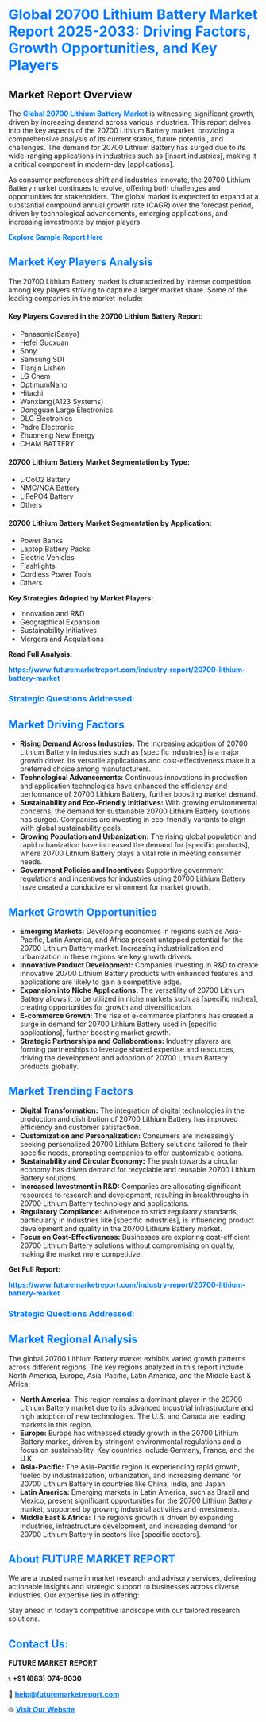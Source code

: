 <h1 style="color: #007BFF;">Global 20700 Lithium Battery Market Report 2025-2033: Driving Factors, Growth Opportunities, and Key Players</h1>

<section id="overview">
<h2>Market Report Overview</h2>
<p>The <a href="https://www.futuremarketreport.com/industry-report/20700-lithium-battery-market" style="color: #007BFF; text-decoration: none;"><strong>Global 20700 Lithium Battery Market</strong></a> is witnessing significant growth, driven by increasing demand across various industries. This report delves into the key aspects of the 20700 Lithium Battery market, providing a comprehensive analysis of its current status, future potential, and challenges. The demand for 20700 Lithium Battery has surged due to its wide-ranging applications in industries such as [insert industries], making it a critical component in modern-day [applications].</p>
<p>As consumer preferences shift and industries innovate, the 20700 Lithium Battery market continues to evolve, offering both challenges and opportunities for stakeholders. The global market is expected to expand at a substantial compound annual growth rate (CAGR) over the forecast period, driven by technological advancements, emerging applications, and increasing investments by major players.</p>
</section>

<section id="overview">
<p><a href="https://www.futuremarketreport.com/request-sample/reportId=81915" style="color: #007BFF; text-decoration: none;"><strong>Explore Sample Report Here</strong></a></p>
</section>

<section id="key-players">
<h2 style="color: #007BFF;">Market Key Players Analysis</h2>
<p>The 20700 Lithium Battery market is characterized by intense competition among key players striving to capture a larger market share. Some of the leading companies in the market include:</p>
<h4>Key Players Covered in the 20700 Lithium Battery Report:</h4>
<ul><li>Panasonic(Sanyo)</li><li>Hefei Guoxuan</li><li>Sony</li><li>Samsung SDI</li><li>Tianjin Lishen</li><li>LG Chem</li><li>OptimumNano</li><li>Hitachi</li><li>Wanxiang(A123 Systems)</li><li>Dongguan Large Electronics</li><li>DLG Electronics</li><li>Padre Electronic</li><li>Zhuoneng New Energy</li><li>CHAM BATTERY</li></ul>
<h4>20700 Lithium Battery Market Segmentation by Type:</h4>
<ul><li>LiCoO2 Battery</li><li>NMC/NCA Battery</li><li>LiFePO4 Battery</li><li>Others</li></ul>

<h4>20700 Lithium Battery Market Segmentation by Application:</h4>
<ul><li>Power Banks</li><li>Laptop Battery Packs</li><li>Electric Vehicles</li><li>Flashlights</li><li>Cordless Power Tools</li><li>Others</li></ul>
<p><strong>Key Strategies Adopted by Market Players:</strong></p>
<ul>
<li>Innovation and R&D</li>
<li>Geographical Expansion</li>
<li>Sustainability Initiatives</li>
<li>Mergers and Acquisitions</li>
</ul>
</section>

<section>
<p><strong>Read Full Analysis: </strong></p><a href="https://www.futuremarketreport.com/industry-report/20700-lithium-battery-market" style="color: #007BFF; text-decoration: none;"><strong>https://www.futuremarketreport.com/industry-report/20700-lithium-battery-market</strong></a>
<h3 style="color: #007BFF;">Strategic Questions Addressed:</h3>
</section>

<section id="driving-factors">
<h2 style="color: #007BFF;">Market Driving Factors</h2>
<ul>
<li><strong>Rising Demand Across Industries:</strong> The increasing adoption of 20700 Lithium Battery in industries such as [specific industries] is a major growth driver. Its versatile applications and cost-effectiveness make it a preferred choice among manufacturers.</li>
<li><strong>Technological Advancements:</strong> Continuous innovations in production and application technologies have enhanced the efficiency and performance of 20700 Lithium Battery, further boosting market demand.</li>
<li><strong>Sustainability and Eco-Friendly Initiatives:</strong> With growing environmental concerns, the demand for sustainable 20700 Lithium Battery solutions has surged. Companies are investing in eco-friendly variants to align with global sustainability goals.</li>
<li><strong>Growing Population and Urbanization:</strong> The rising global population and rapid urbanization have increased the demand for [specific products], where 20700 Lithium Battery plays a vital role in meeting consumer needs.</li>
<li><strong>Government Policies and Incentives:</strong> Supportive government regulations and incentives for industries using 20700 Lithium Battery have created a conducive environment for market growth.</li>
</ul>
</section>

<section id="growth-opportunities">
<h2 style="color: #007BFF;">Market Growth Opportunities</h2>
<ul>
<li><strong>Emerging Markets:</strong> Developing economies in regions such as Asia-Pacific, Latin America, and Africa present untapped potential for the 20700 Lithium Battery market. Increasing industrialization and urbanization in these regions are key growth drivers.</li>
<li><strong>Innovative Product Development:</strong> Companies investing in R&D to create innovative 20700 Lithium Battery products with enhanced features and applications are likely to gain a competitive edge.</li>
<li><strong>Expansion into Niche Applications:</strong> The versatility of 20700 Lithium Battery allows it to be utilized in niche markets such as [specific niches], creating opportunities for growth and diversification.</li>
<li><strong>E-commerce Growth:</strong> The rise of e-commerce platforms has created a surge in demand for 20700 Lithium Battery used in [specific applications], further boosting market growth.</li>
<li><strong>Strategic Partnerships and Collaborations:</strong> Industry players are forming partnerships to leverage shared expertise and resources, driving the development and adoption of 20700 Lithium Battery products globally.</li>
</ul>
</section>

<section id="trending-factors">
<h2 style="color: #007BFF;">Market Trending Factors</h2>
<ul>
<li><strong>Digital Transformation:</strong> The integration of digital technologies in the production and distribution of 20700 Lithium Battery has improved efficiency and customer satisfaction.</li>
<li><strong>Customization and Personalization:</strong> Consumers are increasingly seeking personalized 20700 Lithium Battery solutions tailored to their specific needs, prompting companies to offer customizable options.</li>
<li><strong>Sustainability and Circular Economy:</strong> The push towards a circular economy has driven demand for recyclable and reusable 20700 Lithium Battery solutions.</li>
<li><strong>Increased Investment in R&D:</strong> Companies are allocating significant resources to research and development, resulting in breakthroughs in 20700 Lithium Battery technology and applications.</li>
<li><strong>Regulatory Compliance:</strong> Adherence to strict regulatory standards, particularly in industries like [specific industries], is influencing product development and quality in the 20700 Lithium Battery market.</li>
<li><strong>Focus on Cost-Effectiveness:</strong> Businesses are exploring cost-efficient 20700 Lithium Battery solutions without compromising on quality, making the market more competitive.</li>
</ul>
</section>

<section>
<p><strong>Get Full Report: </strong></p><a href="https://www.futuremarketreport.com/industry-report/20700-lithium-battery-market" style="color: #007BFF; text-decoration: none;"><strong>https://www.futuremarketreport.com/industry-report/20700-lithium-battery-market</strong></a>
<h3 style="color: #007BFF;">Strategic Questions Addressed:</h3>
</section>


<section id="regional-analysis">
<h2 style="color: #007BFF;">Market Regional Analysis</h2>
<p>The global 20700 Lithium Battery market exhibits varied growth patterns across different regions. The key regions analyzed in this report include North America, Europe, Asia-Pacific, Latin America, and the Middle East & Africa:</p>
<ul>
<li><strong>North America:</strong> This region remains a dominant player in the 20700 Lithium Battery market due to its advanced industrial infrastructure and high adoption of new technologies. The U.S. and Canada are leading markets in this region.</li>
<li><strong>Europe:</strong> Europe has witnessed steady growth in the 20700 Lithium Battery market, driven by stringent environmental regulations and a focus on sustainability. Key countries include Germany, France, and the U.K.</li>
<li><strong>Asia-Pacific:</strong> The Asia-Pacific region is experiencing rapid growth, fueled by industrialization, urbanization, and increasing demand for 20700 Lithium Battery in countries like China, India, and Japan.</li>
<li><strong>Latin America:</strong> Emerging markets in Latin America, such as Brazil and Mexico, present significant opportunities for the 20700 Lithium Battery market, supported by growing industrial activities and investments.</li>
<li><strong>Middle East & Africa:</strong> The region’s growth is driven by expanding industries, infrastructure development, and increasing demand for 20700 Lithium Battery in sectors like [specific sectors].</li>
</ul>
</section>

<footer>
<h2 style="color: #007BFF;">About FUTURE MARKET REPORT</h2>
<p>We are a trusted name in market research and advisory services, delivering actionable insights and strategic support to businesses across diverse industries. Our expertise lies in offering:</p>

<p>Stay ahead in today’s competitive landscape with our tailored research solutions.</p>

<h2 style="color: #007BFF;">Contact Us:</h2>
<p><strong>FUTURE MARKET REPORT</strong></p>
<p>📞 <strong>+91 (883) 074-8030</strong></p>
<p>📧 <strong><a href="mailto:help@futuremarketreport.com" style="color: #007BFF;">help@futuremarketreport.com</a></strong></p>
<p>🌐 <strong><a href="https://www.futuremarketreport.com/" style="color: #007BFF;">Visit Our Website</a></strong></p>
</footer>